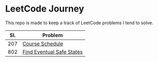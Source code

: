 # LeetCode Journey

This repo is made to keep a track of LeetCode problems I tend to solve.

|Sl.|Problem|
|---|---|
|207|[Course Schedule](course-schedule/README.md)|
|802|[Find Eventual Safe States](find-eventual-safe-states/README.md)|